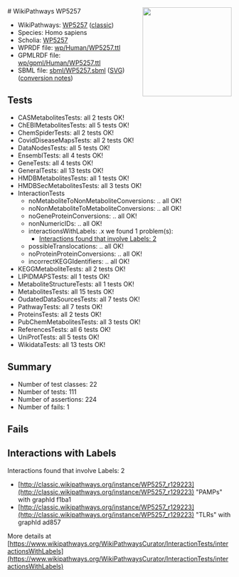 <img style="float: right; width: 200px" src="https://upload.wikimedia.org/wikipedia/commons/thumb/8/83/Wplogo_with_text_500.png/640px-Wplogo_with_text_500.png" />
# WikiPathways WP5257

* WikiPathways: [WP5257](https://wikipathways.org/pathways/WP5257) ([classic](https://classic.wikipathways.org/instance/WP5257))
* Species: Homo sapiens
* Scholia: [WP5257](https://scholia.toolforge.org/wikipathways/WP5257)
* WPRDF file: [wp/Human/WP5257.ttl](../wp/Human/WP5257.ttl)
* GPMLRDF file: [wp/gpml/Human/WP5257.ttl](../wp/gpml/Human/WP5257.ttl)
* SBML file: [sbml/WP5257.sbml](../sbml/WP5257.sbml) ([SVG](../sbml/WP5257.svg)) ([conversion notes](../sbml/WP5257.txt))

## Tests
* CASMetabolitesTests: all 2 tests OK!
* ChEBIMetabolitesTests: all 5 tests OK!
* ChemSpiderTests: all 2 tests OK!
* CovidDiseaseMapsTests: all 2 tests OK!
* DataNodesTests: all 5 tests OK!
* EnsemblTests: all 4 tests OK!
* GeneTests: all 4 tests OK!
* GeneralTests: all 13 tests OK!
* HMDBMetabolitesTests: all 1 tests OK!
* HMDBSecMetabolitesTests: all 3 tests OK!
* InteractionTests
    * noMetaboliteToNonMetaboliteConversions: .. all OK!
    * noNonMetaboliteToMetaboliteConversions: .. all OK!
    * noGeneProteinConversions: .. all OK!
    * nonNumericIDs: .. all OK!
    * interactionsWithLabels: .x we found 1 problem(s):
        * [Interactions found that involve Labels: 2](#630d2679)
    * possibleTranslocations: .. all OK!
    * noProteinProteinConversions: .. all OK!
    * incorrectKEGGIdentifiers: .. all OK!
* KEGGMetaboliteTests: all 2 tests OK!
* LIPIDMAPSTests: all 1 tests OK!
* MetaboliteStructureTests: all 1 tests OK!
* MetabolitesTests: all 15 tests OK!
* OudatedDataSourcesTests: all 7 tests OK!
* PathwayTests: all 7 tests OK!
* ProteinsTests: all 2 tests OK!
* PubChemMetabolitesTests: all 3 tests OK!
* ReferencesTests: all 6 tests OK!
* UniProtTests: all 5 tests OK!
* WikidataTests: all 13 tests OK!


## Summary

* Number of test classes: 22
* Number of tests: 111
* Number of assertions: 224
* Number of fails: 1

## Fails

<a name="630d2679" />

## Interactions with Labels

Interactions found that involve Labels: 2

* [http://classic.wikipathways.org/instance/WP5257_r129223](http://classic.wikipathways.org/instance/WP5257_r129223) "PAMPs" with graphId f1ba1
* [http://classic.wikipathways.org/instance/WP5257_r129223](http://classic.wikipathways.org/instance/WP5257_r129223) "TLRs" with graphId ad857


More details at [https://www.wikipathways.org/WikiPathwaysCurator/InteractionTests/interactionsWithLabels](https://www.wikipathways.org/WikiPathwaysCurator/InteractionTests/interactionsWithLabels)

